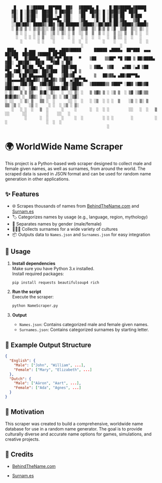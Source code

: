 ```
    █     █░▒█████  ██▀███  ██▓   ▓█████▄ █     █░██▓█████▄▓█████ 
   ▓█░ █ ░█▒██▒  ██▓██ ▒ ██▓██▒   ▒██▀ ██▓█░ █ ░█▓██▒██▀ ██▓█   ▀ 
   ▒█░ █ ░█▒██░  ██▓██ ░▄█ ▒██░   ░██   █▒█░ █ ░█▒██░██   █▒███   
   ░█░ █ ░█▒██   ██▒██▀▀█▄ ▒██░   ░▓█▄   ░█░ █ ░█░██░▓█▄   ▒▓█  ▄ 
   ░░██▒██▓░ ████▓▒░██▓ ▒██░██████░▒████▓░░██▒██▓░██░▒████▓░▒████▒
   ░ ▓░▒ ▒ ░ ▒░▒░▒░░ ▒▓ ░▒▓░ ▒░▓  ░▒▒▓  ▒░ ▓░▒ ▒ ░▓  ▒▒▓  ▒░░ ▒░ ░
     ▒ ░ ░   ░ ▒ ▒░  ░▒ ░ ▒░ ░ ▒  ░░ ▒  ▒  ▒ ░ ░  ▒ ░░ ▒  ▒ ░ ░  ░
     ░   ░ ░ ░ ░ ▒   ░░   ░  ░ ░   ░ ░  ░  ░   ░  ▒ ░░ ░  ░   ░   
       ░       ░ ░    ░        ░  ░  ░       ░    ░    ░      ░  ░
                                   ░                 ░
 ███▄    █ ▄▄▄      ███▄ ▄███▓█████      ██████ ▄████▄  ██▀███  ▄▄▄      ██▓███  ██▓███ ▓█████ ██▀███  
 ██ ▀█   █▒████▄   ▓██▒▀█▀ ██▓█   ▀    ▒██    ▒▒██▀ ▀█ ▓██ ▒ ██▒████▄   ▓██░  ██▓██░  ██▓█   ▀▓██ ▒ ██▒
▓██  ▀█ ██▒██  ▀█▄ ▓██    ▓██▒███      ░ ▓██▄  ▒▓█    ▄▓██ ░▄█ ▒██  ▀█▄ ▓██░ ██▓▓██░ ██▓▒███  ▓██ ░▄█ ▒
▓██▒  ▐▌██░██▄▄▄▄██▒██    ▒██▒▓█  ▄      ▒   ██▒▓▓▄ ▄██▒██▀▀█▄ ░██▄▄▄▄██▒██▄█▓▒ ▒██▄█▓▒ ▒▓█  ▄▒██▀▀█▄  
▒██░   ▓██░▓█   ▓██▒██▒   ░██░▒████▒   ▒██████▒▒ ▓███▀ ░██▓ ▒██▒▓█   ▓██▒██▒ ░  ▒██▒ ░  ░▒████░██▓ ▒██▒
░ ▒░   ▒ ▒ ▒▒   ▓▒█░ ▒░   ░  ░░ ▒░ ░   ▒ ▒▓▒ ▒ ░ ░▒ ▒  ░ ▒▓ ░▒▓░▒▒   ▓▒█▒▓▒░ ░  ▒▓▒░ ░  ░░ ▒░ ░ ▒▓ ░▒▓░
░ ░░   ░ ▒░ ▒   ▒▒ ░  ░      ░░ ░  ░   ░ ░▒  ░ ░ ░  ▒    ░▒ ░ ▒░ ▒   ▒▒ ░▒ ░    ░▒ ░     ░ ░  ░ ░▒ ░ ▒░
   ░   ░ ░  ░   ▒  ░      ░     ░      ░  ░  ░ ░         ░░   ░  ░   ▒  ░░      ░░         ░    ░░   ░ 
         ░      ░  ░      ░     ░  ░         ░ ░ ░        ░          ░  ░                  ░  ░  ░     
                                               ░                                                       

```

# 🌍 WorldWide Name Scraper

This project is a Python-based web scraper designed to collect male and female given names, as well as surnames, from around the world. The scraped data is saved in JSON format and can be used for random name generation in other applications.

## ✨ Features

- 🌐 Scrapes thousands of names from [BehindTheName.com](https://www.behindthename.com/names/) and [Surnam.es](https://surnam.es/)
- 🏷️ Categorizes names by usage (e.g., language, region, mythology)
- 🚻 Separates names by gender (male/female)
- 🧑‍🤝‍🧑 Collects surnames for a wide variety of cultures
- 📦 Outputs data to `Names.json` and `Surnames.json` for easy integration

## 🚀 Usage

1. **Install dependencies**  
   Make sure you have Python 3.x installed.  
   Install required packages:
   ```sh
   pip install requests beautifulsoup4 rich
   ```

2. **Run the script**  
   Execute the scraper:
   ```sh
   python NameScraper.py
   ```

3. **Output**  
   - `Names.json`: Contains categorized male and female given names.
   - `Surnames.json`: Contains categorized surnames by starting letter.

## 📄 Example Output Structure

```json
{
  "English": {
    "Male": ["John", "William", ...],
    "Female": ["Mary", "Elizabeth", ...]
  },
  "Dutch": {
    "Male": ["Aäron", "Aart", ...],
    "Female": ["Ada", "Agnes", ...]
  }
}
```

## 🎯 Motivation

This scraper was created to build a comprehensive, worldwide name database for use in a random name generator. The goal is to provide culturally diverse and accurate name options for games, simulations, and creative projects.


## 🙏 Credits

- [BehindTheName.com](https://www.behindthename.com/)

- [Surnam.es](https://surnam.es/)
